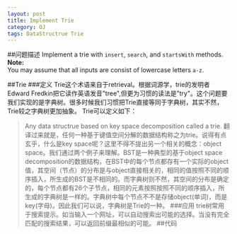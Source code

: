 ```yaml
---
layout: post
title: Implement Trie
category: OJ
tags: DataStructrue Trie 
---
```

##问题描述
Implement a trie with `insert`, `search`, and `startsWith` methods.  
**Note:**  
You may assume that all inputs are consist of lowercase letters `a-z`.  

##Trie
###定义
Trie这个术语来自于retrieval。根据词源学，trie的发明者Edward Fredkin把它读作英语发音"tree",但更为习惯的读法是"try"。这个问题要我们实现的是字典树。很多时候我们习惯把Trie直接等同于字典树，其实不然，Trie较之字典树更加抽象。
Trie可以定义如下：
>Any data structrue based on key space decomposition called a trie.
翻译过来就是，任何一种基于键值空间分解的数据结构称之为trie。说得有点玄乎，什么是key space呢？这里不得不提出另一个相关的概念：object space。我们通过两个例子来理解。BST是一种典型的基于object space decomposition的数据结构，在BST中的每个节点都存有一个实际的object值，其空间（节点）的分布是与object直接相关的，相同的值按照不同的顺序插入，所生成的BST是不相同的。而字典树则不然，其空间的分布是确定的，每个节点都有26个子节点，相同的元素按照按照不同的顺序插入，所生成的字典树是一样的。字典树中每个节点不不是存储object(单词)，而是key(字母)。因此我们可以说，字典树是Trie的一种。
###应用
trie树常用于搜索提示。如当输入一个网址，可以自动搜索出可能的选择。当没有完全匹配的搜索结果，可以返回前缀最相似的可能。
##代码
